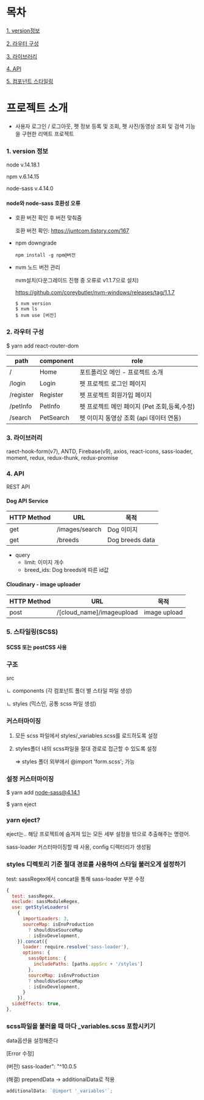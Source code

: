# 목차

[1. version정보](#list-1)

[2. 라우터 구성](#list-2)

[3. 라이브러리](#list-3)

[4. API](#list-4)

[5. 컴포넌트 스타일링](#list-5)

# 프로젝트 소개

- 사용자 로그인 / 로그아웃,
  펫 정보 등록 및 조회,
  펫 사진/동영상 조회 및 검색 기능을 구현한 리액트 프로젝트

### 1. version 정보 <a id="list-1"></a>

node v.14.18.1

npm v.6.14.15

node-sass v.4.14.0

#### node와 node-sass 호환성 오류

- 호환 버전 확인 후 버전 맞춰줌

  호환 버전 확인: https://juntcom.tistory.com/167

- npm downgrade

  ```
  npm install -g npm@버전
  ```

- nvm 노드 버전 관리

  nvm설치(다운그레이드 진행 중 오류로 v1.1.7으로 설치)

  https://github.com/coreybutler/nvm-windows/releases/tag/1.1.7

  ```
  $ nvm version
  $ nvm ls
  $ nvm use [버전]
  ```

### 2. 라우터 구성 <a id="list-2"></a>

$ yarn add react-router-dom

| path      | component | role                                         |
| --------- | --------- | -------------------------------------------- |
| /         | Home      | 포트폴리오 메인 - 프로젝트 소개              |
| /login    | Login     | 펫 프로젝트 로그인 페이지                    |
| /register | Register  | 펫 프로젝트 회원가입 페이지                  |
| /petInfo  | PetInfo   | 펫 프로젝트 메인 페이지 (Pet 조회,등록,수정) |
| /search   | PetSearch | 펫 이미지 동영상 조회 (api 데이터 연동)      |

### 3. 라이브러리 <a id="list-3"></a>

raect-hook-form(v7), ANTD, Firebase(v9), axios, react-icons, sass-loader, moment, redux, redux-thunk, redux-promise

### 4. API <a id="list-4"></a>

REST API

#### Dog API Service

| HTTP Method | URL            | 목적            |
| ----------- | -------------- | --------------- |
| get         | /images/search | Dog 이미지      |
| get         | /breeds        | Dog breeds data |

- query
  - limit: 이미지 개수
  - breed_ids: Dog breeds에 따른 id값

#### Cloudinary - image uploader

| HTTP Method | URL                       | 목적         |
| ----------- | ------------------------- | ------------ |
| post        | /[cloud_name]/imageupload | image upload |

### 5. 스타일링(SCSS) <a id="list-5"></a>

#### SCSS 또는 postCSS 사용

### 구조

src

ㄴ components (각 컴포넌트 폴더 별 스타일 파일 생성)

ㄴ styles (믹스인, 공통 scss 파일 생성)

### 커스터마이징

1. 모든 scss 파일에서 styles/\_variables.scss를 로드하도록 설정

2. styles폴더 내의 scss파일을 절대 경로로 접근할 수 있도록 설정

   => styles 폴더 외부에서 @import 'form.scss'; 가능

### 설정 커스터마이징

$ yarn add node-sass@4.14.1

$ yarn eject

### yarn eject?

eject는.. 해당 프로젝트에 숨겨져 있는 모든 세부 설정을 밖으로 추출해주는 명령어.

sass-loader 커스터마이징할 때 사용, config 디렉터리가 생성됨

### styles 디렉토리 기준 절대 경로를 사용하여 스타일 불러오게 설정하기

test: sassRegex에서 concat을 통해 sass-loader 부분 수정

```javascript
{
  test: sassRegex,
  exclude: sassModuleRegex,
  use: getStyleLoaders(
    {
      importLoaders: 3,
      sourceMap: isEnvProduction
        ? shouldUseSourceMap
        : isEnvDevelopment,
    }).concat({
      loader: require.resolve('sass-loader'),
      options: {
        sassOptions: {
          includePaths: [paths.appSrc + '/styles']
        },
        sourceMap: isEnvProduction
        ? shouldUseSourceMap
        : isEnvDevelopment,
      }
    }),
  sideEffects: true,
},
```

### scss파일을 불러올 때 마다 \_variables.scss 포함시키기

data옵션을 설정해준다

[Error 수정]

(버전) sass-loader": "^10.0.5

(해결) prependData -> additionalData로 적용

```javascript
additionalData: `@import '_variables'`;
```
